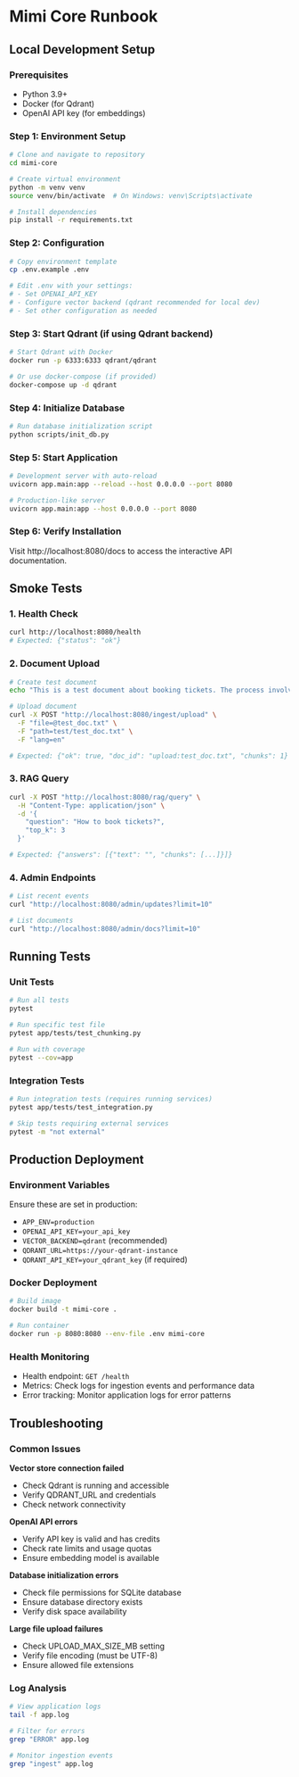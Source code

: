 # Mimi Core Runbook

## Local Development Setup

### Prerequisites
- Python 3.9+ 
- Docker (for Qdrant)
- OpenAI API key (for embeddings)

### Step 1: Environment Setup

```bash
# Clone and navigate to repository
cd mimi-core

# Create virtual environment
python -m venv venv
source venv/bin/activate  # On Windows: venv\Scripts\activate

# Install dependencies  
pip install -r requirements.txt
```

### Step 2: Configuration

```bash
# Copy environment template
cp .env.example .env

# Edit .env with your settings:
# - Set OPENAI_API_KEY
# - Configure vector backend (qdrant recommended for local dev)
# - Set other configuration as needed
```

### Step 3: Start Qdrant (if using Qdrant backend)

```bash
# Start Qdrant with Docker
docker run -p 6333:6333 qdrant/qdrant

# Or use docker-compose (if provided)
docker-compose up -d qdrant
```

### Step 4: Initialize Database

```bash
# Run database initialization script
python scripts/init_db.py
```

### Step 5: Start Application

```bash
# Development server with auto-reload
uvicorn app.main:app --reload --host 0.0.0.0 --port 8080

# Production-like server
uvicorn app.main:app --host 0.0.0.0 --port 8080
```

### Step 6: Verify Installation

Visit http://localhost:8080/docs to access the interactive API documentation.

## Smoke Tests

### 1. Health Check
```bash
curl http://localhost:8080/health
# Expected: {"status": "ok"}
```

### 2. Document Upload
```bash
# Create test document
echo "This is a test document about booking tickets. The process involves selecting dates and destinations." > test_doc.txt

# Upload document
curl -X POST "http://localhost:8080/ingest/upload" \
  -F "file=@test_doc.txt" \
  -F "path=test/test_doc.txt" \
  -F "lang=en"

# Expected: {"ok": true, "doc_id": "upload:test_doc.txt", "chunks": 1}
```

### 3. RAG Query
```bash
curl -X POST "http://localhost:8080/rag/query" \
  -H "Content-Type: application/json" \
  -d '{
    "question": "How to book tickets?",
    "top_k": 3
  }'

# Expected: {"answers": [{"text": "", "chunks": [...]}]}
```

### 4. Admin Endpoints
```bash
# List recent events
curl "http://localhost:8080/admin/updates?limit=10"

# List documents  
curl "http://localhost:8080/admin/docs?limit=10"
```

## Running Tests

### Unit Tests
```bash
# Run all tests
pytest

# Run specific test file
pytest app/tests/test_chunking.py

# Run with coverage
pytest --cov=app
```

### Integration Tests  
```bash
# Run integration tests (requires running services)
pytest app/tests/test_integration.py

# Skip tests requiring external services
pytest -m "not external"
```

## Production Deployment

### Environment Variables
Ensure these are set in production:

- `APP_ENV=production`
- `OPENAI_API_KEY=your_api_key`
- `VECTOR_BACKEND=qdrant` (recommended)
- `QDRANT_URL=https://your-qdrant-instance`
- `QDRANT_API_KEY=your_qdrant_key` (if required)

### Docker Deployment
```bash
# Build image
docker build -t mimi-core .

# Run container
docker run -p 8080:8080 --env-file .env mimi-core
```

### Health Monitoring
- Health endpoint: `GET /health`
- Metrics: Check logs for ingestion events and performance data
- Error tracking: Monitor application logs for error patterns

## Troubleshooting

### Common Issues

**Vector store connection failed**
- Check Qdrant is running and accessible
- Verify QDRANT_URL and credentials
- Check network connectivity

**OpenAI API errors**
- Verify API key is valid and has credits
- Check rate limits and usage quotas
- Ensure embedding model is available

**Database initialization errors**  
- Check file permissions for SQLite database
- Ensure database directory exists
- Verify disk space availability

**Large file upload failures**
- Check UPLOAD_MAX_SIZE_MB setting
- Verify file encoding (must be UTF-8)
- Ensure allowed file extensions

### Log Analysis
```bash
# View application logs
tail -f app.log

# Filter for errors
grep "ERROR" app.log

# Monitor ingestion events
grep "ingest" app.log
```